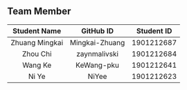 
## Team Member

Student Name | GitHub ID | Student ID
:---------:  |:---------:|:---------:
Zhuang Mingkai| Mingkai-Zhuang  |1901212687
Zhou Chi|zaynmalivski | 1901212684
Wang Ke|KeWang-pku | 1901212641
Ni Ye|NiYee | 1901212623
